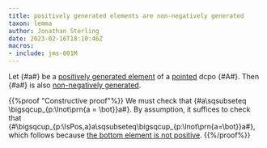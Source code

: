 ```yaml
---
title: positively generated elements are non-negatively generated
taxon: lemma
author: Jonathan Sterling
date: 2023-02-16T18:10:46Z
macros:
- include: jms-001M
---
```


Let {#a#} be a [positively generated element](jms-002F) of a [pointed](jms-001S) dcpo {#A#}. Then {#a#} is also [non-negatively generated](jms-002J).

{{%proof "Constructive proof"%}}
We must check that {#a\sqsubseteq \bigsqcup_{p:\lnot\prn{a = \bot}}a#}. By assumption, it suffices to check that {#\bigsqcup_{p:\IsPos\,a}a\sqsubseteq\bigsqcup_{p:\lnot\prn{a=\bot}}a#}, which follows because [the bottom element is not positive](jms-002H).
{{%/proof%}}
